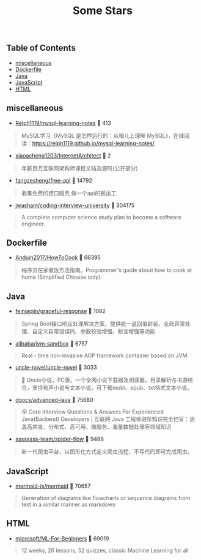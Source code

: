 <div align="center">

# Some Stars

<img src="https://cdn.jsdelivr.net/gh/eryajf/tu@main/img/image_20240420_214408.gif" width="800"  height="3">

</div><br>

## Table of Contents

*   [miscellaneous](#miscellaneous)
*   [Dockerfile](#dockerfile)
*   [Java](#java)
*   [JavaScript](#javascript)
*   [HTML](#html)

## miscellaneous

*   [Relph1119/mysql-learning-notes](https://github.com/Relph1119/mysql-learning-notes) 🌟 413

> MySQL学习《MySQL 是怎样运行的：从根儿上理解 MySQL》，在线阅读：https://relph1119.github.io/mysql-learning-notes/

*   [xiaoacheng1203/InternetArchitect](https://github.com/xiaoacheng1203/InternetArchitect) 🌟 2

> 年薪百万互联网架构师课程文档及源码(公开部分)

*   [fangzesheng/free-api](https://github.com/fangzesheng/free-api) 🌟 14792

> 收集免费的接口服务,做一个api的搬运工

*   [jwasham/coding-interview-university](https://github.com/jwasham/coding-interview-university) 🌟 304175

> A complete computer science study plan to become a software engineer.

## Dockerfile

*   [Anduin2017/HowToCook](https://github.com/Anduin2017/HowToCook) 🌟 66395

> 程序员在家做饭方法指南。Programmer's guide about how to cook at home (Simplified Chinese only).

## Java

*   [feiniaojin/graceful-response](https://github.com/feiniaojin/graceful-response) 🌟 1082

> Spring Boot接口响应处理解决方案，提供统一返回值封装、全局异常处理、自定义异常错误码、参数校验增强、断言增强等功能

*   [alibaba/jvm-sandbox](https://github.com/alibaba/jvm-sandbox) 🌟 6757

> Real - time non-invasive AOP framework container based on JVM

*   [uncle-novel/uncle-novel](https://github.com/uncle-novel/uncle-novel) 🌟 3033

> 📖 Uncle小说，PC版，一个全网小说下载器及阅读器，目录解析与书源结合，支持有声小说与文本小说，可下载mobi、epub、txt格式文本小说。

*   [doocs/advanced-java](https://github.com/doocs/advanced-java) 🌟 75680

> 😮 Core Interview Questions & Answers For Experienced Java(Backend) Developers | 互联网 Java 工程师进阶知识完全扫盲：涵盖高并发、分布式、高可用、微服务、海量数据处理等领域知识

*   [ssssssss-team/spider-flow](https://github.com/ssssssss-team/spider-flow) 🌟 9488

> 新一代爬虫平台，以图形化方式定义爬虫流程，不写代码即可完成爬虫。

## JavaScript

*   [mermaid-js/mermaid](https://github.com/mermaid-js/mermaid) 🌟 70657

> Generation of diagrams like flowcharts or sequence diagrams from text in a similar manner as markdown

## HTML

*   [microsoft/ML-For-Beginners](https://github.com/microsoft/ML-For-Beginners) 🌟 69019

> 12 weeks, 26 lessons, 52 quizzes, classic Machine Learning for all
